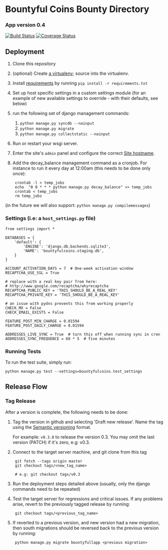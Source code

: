 # Bountyful Coins Bounty Directory

### App version 0.4

[![Build Status](https://travis-ci.org/asfaltboy/bountyfulcoins.png?branch=registration)](https://travis-ci.org/asfaltboy/bountyfulcoins)
[![Coverage Status](https://coveralls.io/repos/asfaltboy/bountyfulcoins/badge.png)](https://coveralls.io/r/asfaltboy/bountyfulcoins)


## Deployment

1. Clone this repository
2. (optional) Create [a virtualenv](http://www.virtualenv.org/en/latest/virtualenv.html); source into the virtualenv.
3. Install [requirements](http://www.pip-installer.org/en/1.1/requirements.html) by running `pip install -r requirements.txt`
4. Set up host specific settings in a custom settings module (for an example of new available settings to override - with their defaults, see below)
5. run the following set of django management commands:
    1. `python manage.py syncdb --noinput`
    2. `python manage.py migrate`
    3. `python manage.py collectstatic --noinput`
6. Run or restart your wsgi server.
7. Enter the site's `admin` panel and configure the correct [Site hostname](https://docs.djangoproject.com/en/1.6/ref/contrib/sites/).
8. Add the decay_balance management command as a cronjob. For instance to run it every day at 12:00am (this needs to be done only once):

        crontab -l > temp_jobs
        echo  "0 0 * * * python manage.py decay_balance" >> temp_jobs
        crontab < temp_jobs
        rm temp_jobs

(in the future we will also support: `python manage.py compilemessages`)

### Settings (i.e: a `host_settings.py` file)

    from settings import *

    DATABASES = {
        'default': {
            'ENGINE': 'django.db.backends.sqlite3',
            'NAME': 'bountyfulcoins.staging.db',
        }
    }

    ACCOUNT_ACTIVATION_DAYS = 7  # One-week activation window
    RECAPTCHA_USE_SSL = True

    # replace with a real key pair from here:
    # http://www.google.com/recaptcha/whyrecaptcha
    RECAPTCHA_PUBLIC_KEY = 'THIS_SHOULD_BE_A_REAL_KEY'
    RECAPTCHA_PRIVATE_KEY = 'THIS_SHOULD_BE_A_REAL_KEY'

    # an issue with pydns prevents this from working properly
    CHECK_MX = False
    CHECK_EMAIL_EXISTS = False

    FEATURE_POST_MIN_CHARGE = 0.01594
    FEATURE_POST_DAILY_CHARGE = 0.01594

    ADDRESSES_LIVE_SYNC = True  # turn this off when running sync in cron
    ADDRESSES_SYNC_FREQUENCE = 60 * 5  # five minutes



### Running Tests

To run the test suite, simply run:

    python manage.py test --settings=bountyfulcoins.test_settings


## Release Flow

### Tag Release

After a version is complete, the following needs to be done:

1. Tag the version in github and selecting 'Draft new release'. Name the tag using the [Semantic versioning](http://semver.org/) format.

    For example: `v0.3.0` to release the version 0.3. You may omit the last version (PATCH) if it's zero, e.g: v0.3.
2. Connect to the target server machine, and git clone from this tag

        git fetch --tags origin master
        git checkout tags/<new_tag_name>

        # e.g: git checkout tags/v0.3

3. Run the deployment steps detailed above (usually, only the django commands need
to be repeated)
4. Test the target server for regressions and critical issues. If any problems arise, revert to the previously tagged release by running:

        git checkout tags/<previous_tag_name>

5. If reverted to a previous version, and new version had a new migration, then south migrations should be reversed back to the previous version by running:

        python manage.py migrate bountyfullapp <previous migration>

